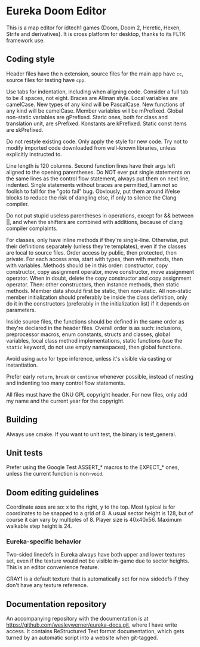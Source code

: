 # Eureka Doom Editor

This is a map editor for idtech1 games (Doom, Doom 2, Heretic, Hexen, Strife and derivatives).
It is cross platform for desktop, thanks to its FLTK framework use.

## Coding style

Header files have the `h` extension, source files for the main app have `cc`, source files for testing have `cpp`.

Use tabs for indentation, including when aligning code. Consider a full tab to be 4 spaces, not eight.
Braces are Allman style. Local variables are camelCase. New types of any kind will be PascalCase.
New functions of any kind will be camelCase. Member variables will be mPrefixed. Global non-static
variables are gPrefixed. Staric ones, both for class and translation unit, are sPrefixed. Konstants
are kPrefixed. Static const items are skPrefixed.

Do not restyle existing code. Only apply the style for new code. Try not to modify imported code downloaded from
well-known libraries, unless explicitly instructed to.

Line length is 120 columns. Second function lines have their args left aligned to the opening
parentheses. Do NOT ever put single statements on the same lines as the control flow statement,
always put them on next line, indented. Single statements without braces are permitted, I am not so
foolish to fall for the "goto fail" bug. Obviously, put them around if/else blocks to reduce the
risk of dangling else, if only to silence the Clang compiler.

Do not put stupid useless parentheses in operations, except for && between ||, and when the shifters
are combined with additions, because of clang compiler complaints.

For classes, only have inline methods if they're single-line. Otherwise, put their definitions separately
(unless they're templates), even if the classes are local to source files. Order access by public, then protected, then
private. For each access area, start with types, then with methods, then with variables. Methods should be in this
order: constructor, copy constructor, copy assignment operator, move constructor, move assignment operator. When in
doubt, delete the copy constructor and copy assignment operator. Then: other constructors, then instance methods, then
static methods. Member data should first be static, then non-static. All non-static member initialization should
preferably be inside the class definition, only do it in the constructors (preferably in the initialization list) if it
depends on parameters.

Inside source files, the functions should be defined in the same order as they're declared in the header files. Overall
order is as such: inclusions, preprocessor macros, enum constants, structs and classes, global variables, local class
method implementations, static functions (use the `static` keyword, do not use empty namespaces), then global functions.

Avoid using `auto` for type inference, unless it's visible via casting or instantiation.

Prefer early `return`, `break` or `continue` whenever possible, instead of nesting and indenting too many control flow statements.

All files must have the GNU GPL copyright header. For new files, only add my name and the current year
for the copyright.

## Building
Always use cmake. If you want to unit test, the binary is test_general.

## Unit tests
Prefer using the Google Test ASSERT_* macros to the EXPECT_* ones, unless the current function is non-`void`.

## Doom editing guidelines
Coordinate axes are so: x to the right, y to the top. Most typical is for coordinates to be snapped to a grid of 8.
A usual sector height is 128, but of course it can vary by multiples of 8. Player size is 40x40x56.
Maximum walkable step height is 24.

### Eureka-specific behavior
Two-sided linedefs in Eureka always have both upper and lower textures set, even if the texture would not be visible in-game
due to sector heights. This is an editor convenience feature.

GRAY1 is a default texture that is automatically set for new sidedefs if they don't have any texture reference.

## Documentation repository

An accompanying repository with the documentation is at https://github.com/wesleywerner/eureka-docs.git, where I have write access. It contains ReStructured Text format documentation, which gets turned by an automatic script into a website when git-tagged.